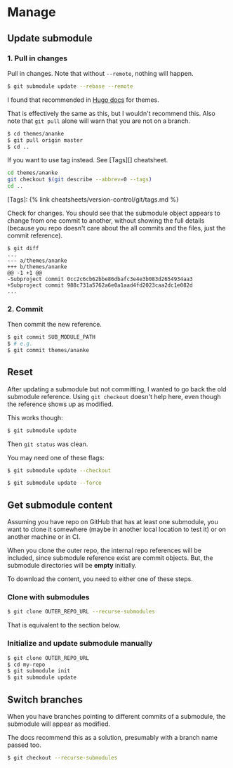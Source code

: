 # Manage



## Update submodule

### 1. Pull in changes

Pull in changes. Note that without `--remote`, nothing will happen.

```sh
$ git submodule update --rebase --remote
```

I found that recommended in [Hugo docs](https://gohugo.io/hosting-and-deployment/hosting-on-netlify/) for themes.

That is effectively the same as this, but I wouldn't recommend this. Also note that `git pull` alone will warn that you are not on a branch.

```sh
$ cd themes/ananke
$ git pull origin master
$ cd ..
```

If you want to use tag instead. See [Tags][] cheatsheet.

```sh
cd themes/ananke
git checkout $(git describe --abbrev=0 --tags)
cd ..
```

[Tags]: {% link cheatsheets/version-control/git/tags.md %}

Check for changes. You should see that the submodule object appears to change from one commit to another, without showing the full details (because you repo doesn't care about the all commits and the files, just the commit reference).

```console
$ git diff
...
--- a/themes/ananke
+++ b/themes/ananke
@@ -1 +1 @@
-Subproject commit 0cc2c6cb62bbe86dbafc3e4e3b083d2654934aa3
+Subproject commit 988c731a5762a6e0a1aad4fd2023caa2dc1e082d
...
```

### 2. Commit

Then commit the new reference.

```sh
$ git commit SUB_MODULE_PATH
$ # e.g.
$ git commit themes/ananke
```


## Reset

After updating a submodule but not committing, I wanted to go back the old submodule reference. Using `git checkout` doesn't help here, even though the reference shows up as modified.

This works though:

```sh
$ git submodule update
```

Then `git status` was clean.

You may need one of these flags:

```sh
$ git submodule update --checkout
```

```sh
$ git submodule update --force
```


## Get submodule content

Assuming you have repo on GitHub that has at least one submodule, you want to clone it somewhere (maybe in another local location to test it) or on another machine or in CI.

When you clone the outer repo, the internal repo references will be included, since submodule reference exist are commit objects. But, the submodule directories will be **empty** initially.

To download the content, you need to either one of these steps.

### Clone with submodules

```sh
$ git clone OUTER_REPO_URL --recurse-submodules
```

That is equivalent to the section below.

### Initialize and update submodule manually

```sh
$ git clone OUTER_REPO_URL
$ cd my-repo
$ git submodule init
$ git submodule update
```

## Switch branches

When you have branches pointing to different commits of a submodule, the submodule will appear as modified.

The docs recommend this as a solution, presumably with a branch name passed too.

```sh
$ git checkout --recurse-submodules
```
